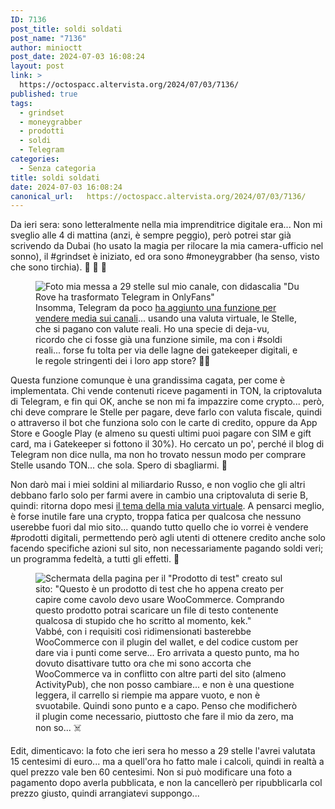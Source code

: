 ```yaml
---
ID: 7136
post_title: soldi soldati
post_name: "7136"
author: minioctt
post_date: 2024-07-03 16:08:24
layout: post
link: >
  https://octospacc.altervista.org/2024/07/03/7136/
published: true
tags:
  - grindset
  - moneygrabber
  - prodotti
  - soldi
  - Telegram
categories:
  - Senza categoria
title: soldi soldati
date: 2024-07-03 16:08:24
canonical_url:   https://octospacc.altervista.org/2024/07/03/7136/
---
```

<!-- wp:paragraph -->
<p>Da ieri sera: sono letteralmente nella mia imprenditrice digitale era... Non mi sveglio alle 4 di mattina (anzi, è sempre peggio), però potrei star già scrivendo da Dubai (ho usato la magia per rilocare la mia camera-ufficio nel sonno), il #grindset è iniziato, ed ora sono #moneygrabber (ha senso, visto che sono tirchia). 🤑️ 🤑️ 🤑️</p>
<!-- /wp:paragraph -->

<!-- wp:paragraph -->
<p></p>
<!-- /wp:paragraph -->

<!-- wp:image {"id":7176,"sizeSlug":"full","linkDestination":"none"} -->
<figure class="wp-block-image size-full"><img src="{{site.cdnurl}}/assets/uploads/2024/07/image-1.png" alt="Foto mia messa a 29 stelle sul mio canale, con didascalia &quot;Du Rove ha trasformato Telegram in OnlyFans&quot;" class="wp-image-7176"/><figcaption class="wp-element-caption">Insomma, Telegram da poco <a href="https://telegram.org/blog/mini-app-bar-paid-media-and-more/it">ha aggiunto una funzione per vendere media sui canali</a>... usando una valuta virtuale, le Stelle, che si pagano con valute reali. Ho una specie di deja-vu, ricordo che ci fosse già una funzione simile, ma con i #soldi reali... forse fu tolta per via delle lagne dei gatekeeper digitali, e le regole stringenti dei i loro app store? 😵‍💫️</figcaption></figure>
<!-- /wp:image -->

<!-- wp:paragraph -->
<p></p>
<!-- /wp:paragraph -->

<!-- wp:paragraph -->
<p>Questa funzione comunque è una grandissima cagata, per come è implementata. Chi vende contenuti riceve pagamenti in TON, la criptovaluta di Telegram, e fin qui OK, anche se non mi fa impazzire come crypto... però, chi deve comprare le Stelle per pagare, deve farlo con valuta fiscale, quindi o attraverso il bot che funziona solo con le carte di credito, oppure da App Store e Google Play (e almeno su questi ultimi puoi pagare con SIM e gift card, ma i Gatekeeper si fottono il 30%). Ho cercato un po', perché il blog di Telegram non dice nulla, ma non ho trovato nessun modo per comprare Stelle usando TON... che sola. Spero di sbagliarmi. 🧨️</p>
<!-- /wp:paragraph -->

<!-- wp:paragraph -->
<p>Non darò mai i miei soldini al miliardario Russo, e non voglio che gli altri debbano farlo solo per farmi avere in cambio una criptovaluta di serie B, quindi: ritorna dopo mesi <a href="/microblog-mirror/2024/02/02/niente-eth-e-niente-docc/">il tema della mia valuta virtuale</a>. A pensarci meglio, è forse inutile fare una crypto, troppa fatica per qualcosa che nessuno userebbe fuori dal mio sito... quando tutto quello che io vorrei è vendere #prodotti digitali, permettendo però agli utenti di ottenere credito anche solo facendo specifiche azioni sul sito, non necessariamente pagando soldi veri; un programma fedeltà, a tutti gli effetti. 🥰️</p>
<!-- /wp:paragraph -->

<!-- wp:paragraph -->
<p></p>
<!-- /wp:paragraph -->

<!-- wp:image {"id":7175,"sizeSlug":"full","linkDestination":"none"} -->
<figure class="wp-block-image size-full"><img src="{{site.cdnurl}}/assets/uploads/2024/07/image.png" alt="Schermata della pagina per il &quot;Prodotto di test&quot; creato sul sito: &quot;Questo è un prodotto di test che ho appena creato per capire come cavolo devo usare WooCommerce. Comprando questo prodotto potrai scaricare un file di testo contenente qualcosa di stupido che ho scritto al momento, kek.&quot;" class="wp-image-7175"/><figcaption class="wp-element-caption">Vabbé, con i requisiti così ridimensionati basterebbe WooCommerce con il plugin del wallet, e del codice custom per dare via i punti come serve... Ero arrivata a questo punto, ma ho dovuto disattivare tutto ora che mi sono accorta che WooCommerce va in conflitto con altre parti del sito (almeno ActivityPub), che non posso cambiare... e non è una questione leggera, il carrello si riempie ma appare vuoto, e non è svuotabile. Quindi sono punto e a capo. Penso che modificherò il plugin come necessario, piuttosto che fare il mio da zero, ma non so... ☠️</figcaption></figure>
<!-- /wp:image -->

<!-- wp:paragraph -->
<p></p>
<!-- /wp:paragraph -->

<!-- wp:paragraph -->
<p>Edit, dimenticavo: la foto che ieri sera ho messo a 29 stelle l'avrei valutata 15 centesimi di euro... ma a quell'ora ho fatto male i calcoli, quindi in realtà a quel prezzo vale ben 60 centesimi. Non si può modificare una foto a pagamento dopo averla pubblicata, e non la cancellerò per ripubblicarla col prezzo giusto, quindi arrangiatevi suppongo...</p>
<!-- /wp:paragraph -->